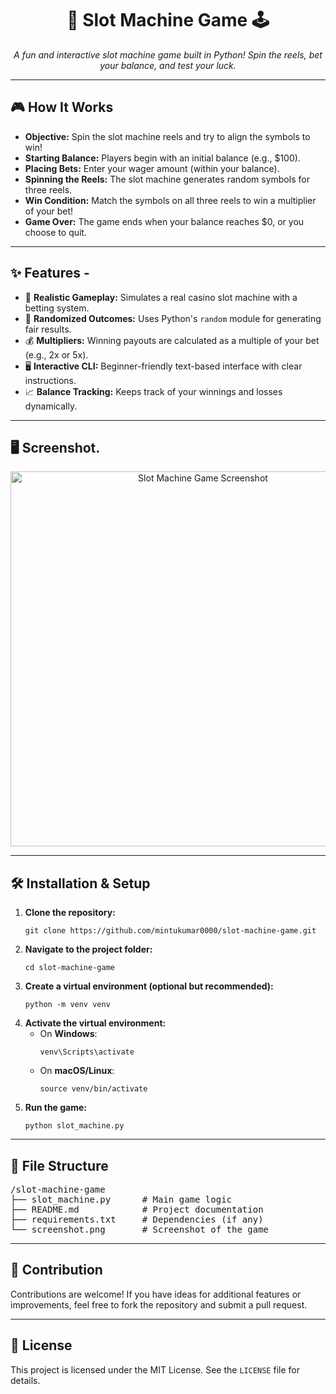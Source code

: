 <h1 align="center">🎰 Slot Machine Game 🕹️</h1>
<p align="center">
  <em>A fun and interactive slot machine game built in Python! Spin the reels, bet your balance, and test your luck.</em>
</p>

---

<h2>🎮 How It Works</h2>
<ul>
  <li><strong>Objective:</strong> Spin the slot machine reels and try to align the symbols to win!</li>
  <li><strong>Starting Balance:</strong> Players begin with an initial balance (e.g., $100).</li>
  <li><strong>Placing Bets:</strong> Enter your wager amount (within your balance).</li>
  <li><strong>Spinning the Reels:</strong> The slot machine generates random symbols for three reels.</li>
  <li><strong>Win Condition:</strong> Match the symbols on all three reels to win a multiplier of your bet!</li>
  <li><strong>Game Over:</strong> The game ends when your balance reaches $0, or you choose to quit.</li>
</ul>

---

<h2>✨ Features - </h2>
<ul>
  <li>🎲 <strong>Realistic Gameplay:</strong> Simulates a real casino slot machine with a betting system.</li>
  <li>🎰 <strong>Randomized Outcomes:</strong> Uses Python's <code>random</code> module for generating fair results.</li>
  <li>💰 <strong>Multipliers:</strong> Winning payouts are calculated as a multiple of your bet (e.g., 2x or 5x).</li>
  <li>🖥️ <strong>Interactive CLI:</strong> Beginner-friendly text-based interface with clear instructions.</li>
  <li>📈 <strong>Balance Tracking:</strong> Keeps track of your winnings and losses dynamically.</li>
</ul>

---

<h2>🖥️ Screenshot.</h2>
<p align="center">
  <img src="./screenshot.png" alt="Slot Machine Game Screenshot" width="600" />
</p>

---

<h2>🛠️ Installation & Setup</h2>
<ol>
  <li><strong>Clone the repository:</strong>
    <pre><code>git clone https://github.com/mintukumar0000/slot-machine-game.git</code></pre>
  </li>
  <li><strong>Navigate to the project folder:</strong>
    <pre><code>cd slot-machine-game</code></pre>
  </li>
  <li><strong>Create a virtual environment (optional but recommended):</strong>
    <pre><code>python -m venv venv</code></pre>
  </li>
  <li><strong>Activate the virtual environment:</strong>
    <ul>
      <li>On <strong>Windows</strong>:
        <pre><code>venv\Scripts\activate</code></pre>
      </li>
      <li>On <strong>macOS/Linux</strong>:
        <pre><code>source venv/bin/activate</code></pre>
      </li>
    </ul>
  </li>
  <li><strong>Run the game:</strong>
    <pre><code>python slot_machine.py</code></pre>
  </li>
</ol>

---

<h2>📂 File Structure</h2>
<pre>
/slot-machine-game
├── slot_machine.py      # Main game logic
├── README.md            # Project documentation
├── requirements.txt     # Dependencies (if any)
└── screenshot.png       # Screenshot of the game
</pre>

---

<h2>🤝 Contribution</h2>
<p>Contributions are welcome! If you have ideas for additional features or improvements, feel free to fork the repository and submit a pull request.</p>

---

<h2>📜 License</h2>
<p>This project is licensed under the MIT License. See the <code>LICENSE</code> file for details.</p>
